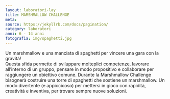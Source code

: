 ```yaml
---
layout: laboratori-lay
title: MARSHMALLOW CHALLENGE
meta:
source: https://jekyllrb.com/docs/pagination/
category: laboratori
anni: 6 - 14 anni
fotografia: img/spaghetti.jpg
---
```

Un marshmallow e una manciata di spaghetti per vincere una gara con la gravità! <br> Questa sfida permette di sviluppare molteplici competenze, lavorare all’interno di un gruppo, pensare in modo propositivo e collaborare per raggiungere un obiettivo comune. Durante la Marshmallow Challenge bisognerà costruire una torre di spaghetti che sostiene un marshmallow. Un modo divertente (e appiccicoso) per mettersi in gioco con rapidità, creatività e inventiva, per trovare sempre nuove soluzioni.
